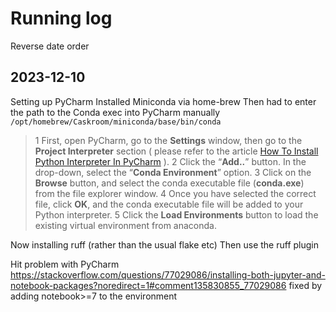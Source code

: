 # Running log 
Reverse date order

## 2023-12-10
Setting up PyCharm
Installed Miniconda via home-brew
Then had to enter the path to the Conda exec into PyCharm manually
`/opt/homebrew/Caskroom/miniconda/base/bin/conda`

> 1 First, open PyCharm, go to the **Settings** window, then go to the **Project Interpreter** section ( please refer to the article [How To Install Python Interpreter In PyCharm](https://www.dev2qa.com/how-to-install-python-interpreter-in-pycharm/) ).
> 2 Click the “**Add..**” button. In the drop-down, select the “**Conda Environment**” option.
> 3 Click on the **Browse** button, and select the conda executable file (**conda.exe**) from the file explorer window.
> 4 Once you have selected the correct file, click **OK**, and the conda executable file will be added to your Python interpreter.
> 5 Click the **Load Environments** button to load the existing virtual environment from anaconda.

Now installing ruff (rather than the usual flake etc)
Then use the ruff plugin

Hit problem with PyCharm
https://stackoverflow.com/questions/77029086/installing-both-jupyter-and-notebook-packages?noredirect=1#comment135830855_77029086
fixed by adding notebook>=7 to the environment
